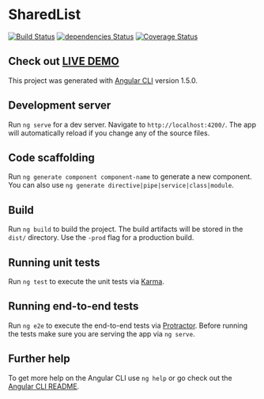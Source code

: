 # SharedList
[![Build Status](https://travis-ci.org/vitkrv/shared-todo.svg?branch=master)](https://travis-ci.org/vitkrv/shared-todo) [![dependencies Status](https://david-dm.org/vitkrv/shared-todo/status.svg)](https://david-dm.org/vitkrv/shared-todo) [![Coverage Status](https://coveralls.io/repos/github/vitkrv/shared-todo/badge.svg?branch=master)](https://coveralls.io/github/vitkrv/shared-todo?branch=master)


## Check out  [LIVE DEMO](https://shared-todo-9b23a.firebaseapp.com/)

This project was generated with [Angular CLI](https://github.com/angular/angular-cli) version 1.5.0.

## Development server

Run `ng serve` for a dev server. Navigate to `http://localhost:4200/`. The app will automatically reload if you change any of the source files.

## Code scaffolding

Run `ng generate component component-name` to generate a new component. You can also use `ng generate directive|pipe|service|class|module`.

## Build

Run `ng build` to build the project. The build artifacts will be stored in the `dist/` directory. Use the `-prod` flag for a production build.

## Running unit tests

Run `ng test` to execute the unit tests via [Karma](https://karma-runner.github.io).

## Running end-to-end tests

Run `ng e2e` to execute the end-to-end tests via [Protractor](http://www.protractortest.org/).
Before running the tests make sure you are serving the app via `ng serve`.

## Further help

To get more help on the Angular CLI use `ng help` or go check out the [Angular CLI README](https://github.com/angular/angular-cli/blob/master/README.md).
